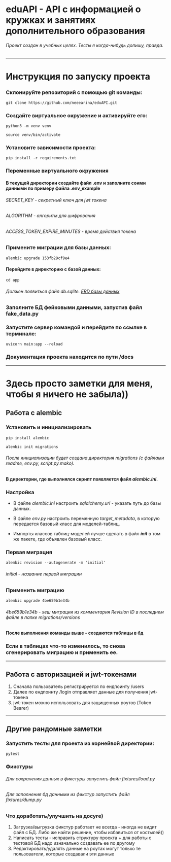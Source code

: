 # eduAPI - API c информацией о кружках и занятиях дополнительного образования

###### *Проект создан в учебных целях. Тесты я когда-нибудь допишу, правда.*

---

# Инструкция по запуску проекта

### Склонируйте репозиторий с помощью git команды:

```commandline
git clone https://github.com/neeearina/eduAPI.git
```

### Создайте виртуальное окружение и активируйте его:

```commandline
python3 -m venv venv 
```

```commandline
source venv/bin/activate 
```

### Установите зависимости проекта:

```commandline
pip install -r requirements.txt
```

### Переменные виртуального окружения

#### В текущей директории создайте файл .env и заполните соими данными по примеру файла .env_example

###### *SECRET_KEY* - секретный ключ для jwt токена

###### *ALGORITHM* - алгоритм для шифрования

###### *ACCESS_TOKEN_EXPIRE_MINUTES* - время действия токена

### Примените миграции для базы данных:

```commandline
alembic upgrade 153fb29cf9e4
```

#### Перейдите в директорию с базой данных:

```commandline
cd app
```

###### Должен появиться файл *db.sqlite*. [ERD базы данных](https://dbdiagram.io/d/eduAPI-65b0f548ac844320ae9e6953)

### Заполните БД фейковыми данными, запустив файл fake_data.py

### Запустите сервер командой и перейдите по ссылке в терминале:

```commandline
uvicorn main:app --reload
```

### Документация проекта находится по пути /docs

---

# Здесь просто заметки для меня, чтобы я ничего не забыла))

## Работа с alembic

### Установить и инициализировать

```commandline
pip install alembic
```

```commandline
alembic init migrations
```

###### После инициализации будет создана директория *migrations* (с файлами *readme*, *env.py*, *script.py.mako*).

#### В директории, где выполнялся скрипт появляется файл *alembic.ini*.

### Настройка

* В файле *alembic.ini* настроить *sqlalchemy.url* - указать путь до базы данных.

* В файле *env.py* настроить переменную *target_metadata*, в которую передается базовый класс для моделей-таблиц.

* Импорты классов таблиц-моделей лучше сделать в файл *__init__* в том же пакете, где объявлен базовый класс.

### Первая миграция

```commandline
alembic revision --autogenerate -m 'initial'
```

###### *initial* - название первой миграции

### Применить миграцию

```commandline
alembic upgrade 4be659b1e34b
```

###### *4be659b1e34b* - хеш миграции из комментария *Revision ID* в последнем файле в папке migrations/versions

#### После выполнения команды выше - создаются таблицы в бд

### Если в таблицах что-то изменилось, то снова сгенерировать миграцию и применить ее.

---

## Работа с авторизацией и jwt-токенами

1. Сначала пользователь регистрируется по ендпоинту /users
2. Далее по ендпоинту /login отправляет данные для получения jwt-токена
3. jwt-токен можно использовать для защищенных роутов (Token Bearer)

---

## Другие рандомные заметки

### Запустить тесты для проекта из корнейвой директории:

```commandline
pytest
```

### Фикстуры

###### Для сохранения данных в фикстуры запустить файл fixtures/load.py

###### Для заполнения бд данными из фикстур запустить файл fixtures/dump.py

### Что доработать/улучшить на досуге)

1. Загрузка/выгрузка фикстур работает не всегда - иногда не видит файл с БД. Либо же найти решение, чтобы избавиться от
   костылей))
2. Написать тесты - исправить структуру проекта + для работы с тестовой БД надо изначально создавать ее по другому
3. Редактировать/удалять данные на роутах могут только те пользователи, которые создавали эти данные

